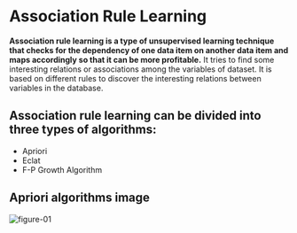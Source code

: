 # Association Rule Learning
**Association rule learning is a type of unsupervised learning technique that checks for the dependency of one data item on another data item and maps accordingly so that it can be more profitable.**
It tries to find some interesting relations or associations among the variables of dataset. It is based on different rules to discover the interesting relations between variables in the database.

## Association rule learning can be divided into three types of algorithms:
 - Apriori
 - Eclat
 - F-P Growth Algorithm
## Apriori algorithms image
![figure-01](https://github.com/ThisIs-Developer/Python/assets/109382325/05eeecb3-df96-4d44-91b1-d1fabf63aa6d)

